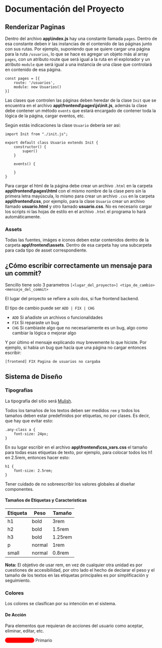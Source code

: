 # Documentación del Proyecto

## Renderizar Paginas

Dentro del archivo **app\index.js** hay una constante llamada ```pages```. Dentro de esa constante deben ir las instancias de el contenido de las páginas junto con sus rutas. Por ejemplo, suponiendo que se quiere cargar una página para la ruta ```/usuarios```, lo que se hace es agregar un objeto más al array ```pages```, con un atributo route que será igual a la ruta en el explorador y un atributo ```module``` que será igual a una instancia de una clase que controlará en contenido de esa página.

```
const pages = [{
    route: '/usuarios',
    module: new Usuarios()   
}]
```

Las clases que controlen las páginas deben heredar de la clase ```Init``` que se encuentra en el archivo **app\frontend\pages\js\init.js**, además la clase debe contener un método ```events``` que estará encargado de contener toda la lógica de la página, cargar eventos, etc.

Según estás indicaciones la clase ```Usuario``` debería ser así:

```
import Init from "./init.js";

export default class Usuario extends Init {
    constructor() {
        super()
    } 

    events() {

    }
}
```

Para cargar el html de la página debe crear un archivo ```.html``` en la carpeta **app\frontend\pages\html** con el mismo nombre de la clase pero sin la primera letra mayúscula, lo mismo para crear un archivo ```.css``` en la carpeta **app\frontend\css**, por ejemplo, para la clase ```Usuario``` crear un archivo llamado **usuario.html** y otro llamado **usuario.css**. No es necesario cargar los scripts ni las hojas de estilo en el archivo ```.html``` el programa lo hará automáticamente.

### **Assets**

Todas las fuentes, imáges e iconos deben estar contenidos dentro de la carpeta **app\frontend\assets**. Dentro de esa carpeta hay una subcarpeta para cada tipo de asset correspondiente.

## ¿Cómo escribir correctamente un mensaje para un commit?

Sencillo tiene solo 3 parametros ```[<lugar_del_proyecto>] <tipo_de_cambio> <mensaje_del_commit>```

El lugar del proyecto se refiere a solo dos, si fue frontend backend.

El tipo de cambio puede ser ```ADD | FIX | CHG```
* ```ADD``` Si añadiste un archivos o funcionalidades
* ```FIX``` Si reparaste un bug
* ```CHG``` Si cambiaste algo que no necesariamente es un bug, algo como cambiar la lógica o mejorar algo

Y por último el mensaje explicando muy brevemente lo que hiciste. Por ejemplo, si habia un bug que hacía que una página no cargar entonces escribir:

 ```[frontend] FIX Pagina de usuarios no cargaba```

## Sistema de Diseño

### **Tipografías**

La tipografía del sitio será [Mulish](https://fonts.google.com/specimen/Mulish).

Todos los tamaños de los textos deben ser medidos ```rem``` y todos los tamaños deben estar predefinidos por etiquetas, no por clases. Es decir, que hay que evitar esto:

```
.any-class a {
    font-size: 24px;
}
```

En su lugar escribir en el archivo **app\frontend\css\_vars.css** el tamaño para todas esas etiquetas de texto, por ejemplo, para colocar todos los h1 en 2.5rem, entonces hacer esto:

```
h1 {
    font-size: 2.5rem;
}
```

Tener cuidado de no sobreescribir los valores globales al diseñar componentes.

#### **Tamaños de Etiquetas y Caracteristicas**

| Etiqueta | Peso   | Tamaño  |
| -------- | ------ | ------- |
| h1       | bold   | 3rem    |
| h2       | bold   | 1.5rem  |
| h3       | bold   | 1.25rem |
| p        | normal | 1rem    |
| small    | normal | 0.8rem  |

**Nota:** El objetivo de usar rem, en vez de cualquier otra unidad es por cuestiones de accesibilidad, por otro lado el hecho de declarar el peso y el tamaño de los textos en las etiquetas principales es por simplificación y seguimiento.

### **Colores**

Los colores se clasifican por su intención en el sistema.

#### **De Acción**

Para elementos que requieran de acciones del usuario como aceptar, eliminar, editar, etc.

<rectangle style="
        widht:40px; 
        heigth=40px; 
        background-color:red;
        color: red;
        border-radius: 20px
">---------------</rectangle> Primario